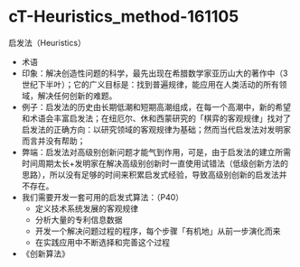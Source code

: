 # cT-Heuristics_method-161105

启发法（Heuristics）

- 术语
- 印象：解决创造性问题的科学，最先出现在希腊数学家亚历山大的著作中（3世纪下半叶）；它的广义目标是：找到普遍规律，能应用在人类活动的所有领域，解决任何创新的难题。
- 例子：启发法的历史由长期低潮和短期高潮组成，在每一个高潮中，新的希望和术语会丰富启发法；在纽厄尔、休和西蒙研究的「棋弈的客观规律」找对了启发法的正确方向：以研究领域的客观规律为基础；然而当代启发法对发明家而言并没有帮助；
- 弊端：启发法对高级别创新问题才能气到作用，可是，由于启发法的建立所需时间周期太长+发明家在解决高级别创新时一直使用试错法（低级创新方法的思路），所以没有足够的时间来积累启发式经验，导致高级别创新的启发法并不存在。
- 我们需要开发一套可用的启发式算法：（P40）
	- 定义技术系统发展的客观规律
	- 分析大量的专利信息数据
	- 开发一个解决问题过程的程序，每个步骤「有机地」从前一步演化而来
	- 在实践应用中不断选择和完善这个过程
- 《创新算法》